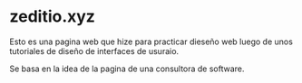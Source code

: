 # zeditio.xyz
Esto es una pagina web que hize para practicar dieseño web luego de unos tutoriales de diseño de interfaces de usuraio.

Se basa en la idea de la pagina de una consultora de software.
